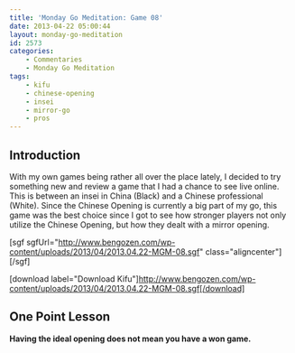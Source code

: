 ```yaml
---
title: 'Monday Go Meditation: Game 08'
date: 2013-04-22 05:00:44
layout: monday-go-meditation
id: 2573
categories:
	- Commentaries
	- Monday Go Meditation
tags:
	- kifu
	- chinese-opening
	- insei
	- mirror-go
	- pros
---
```


## Introduction

With my own games being rather all over the place lately, I decided to try something new and review a game that I had a chance to see live online. This is between an insei in China (Black) and a Chinese professional (White). Since the Chinese Opening is currently a big part of my go, this game was the best choice since I got to see how stronger players not only utilize the Chinese Opening, but how they dealt with a mirror opening.

[sgf sgfUrl="http://www.bengozen.com/wp-content/uploads/2013/04/2013.04.22-MGM-08.sgf" class="aligncenter"][/sgf]

[download label="Download Kifu"]http://www.bengozen.com/wp-content/uploads/2013/04/2013.04.22-MGM-08.sgf[/download]

## **One Point Lesson**

**Having the ideal opening does not mean you have a won game.**